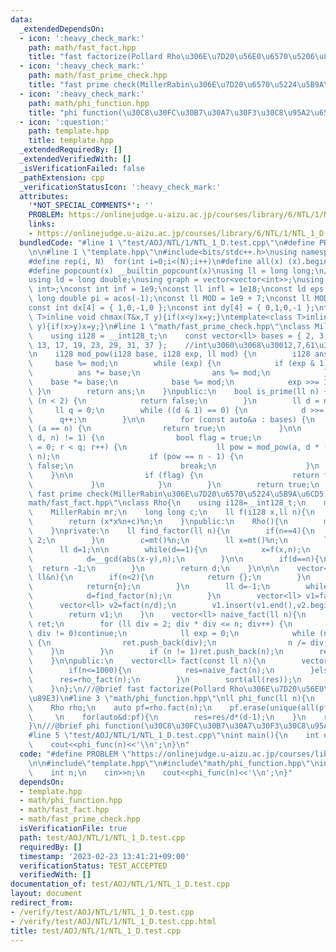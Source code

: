 ```yaml
---
data:
  _extendedDependsOn:
  - icon: ':heavy_check_mark:'
    path: math/fast_fact.hpp
    title: "fast factorize(Pollard Rho\u306E\u7D20\u56E0\u6570\u5206\u89E3)"
  - icon: ':heavy_check_mark:'
    path: math/fast_prime_check.hpp
    title: "fast prime check(MillerRabin\u306E\u7D20\u6570\u5224\u5B9A\u6CD5)"
  - icon: ':heavy_check_mark:'
    path: math/phi_function.hpp
    title: "phi function(\u30C8\u30FC\u30B7\u30A7\u30F3\u30C8\u95A2\u6570)"
  - icon: ':question:'
    path: template.hpp
    title: template.hpp
  _extendedRequiredBy: []
  _extendedVerifiedWith: []
  _isVerificationFailed: false
  _pathExtension: cpp
  _verificationStatusIcon: ':heavy_check_mark:'
  attributes:
    '*NOT_SPECIAL_COMMENTS*': ''
    PROBLEM: https://onlinejudge.u-aizu.ac.jp/courses/library/6/NTL/1/NTL_1_D
    links:
    - https://onlinejudge.u-aizu.ac.jp/courses/library/6/NTL/1/NTL_1_D
  bundledCode: "#line 1 \"test/AOJ/NTL/1/NTL_1_D.test.cpp\"\n#define PROBLEM \"https://onlinejudge.u-aizu.ac.jp/courses/library/6/NTL/1/NTL_1_D\"\
    \n\n#line 1 \"template.hpp\"\n#include<bits/stdc++.h>\nusing namespace std;\n\
    #define rep(i, N)  for(int i=0;i<(N);i++)\n#define all(x) (x).begin(),(x).end()\n\
    #define popcount(x) __builtin_popcount(x)\nusing ll = long long;\n//using i128=__int128_t;\n\
    using ld = long double;\nusing graph = vector<vector<int>>;\nusing P = pair<int,\
    \ int>;\nconst int inf = 1e9;\nconst ll infl = 1e18;\nconst ld eps = 1e-6;\nconst\
    \ long double pi = acos(-1);\nconst ll MOD = 1e9 + 7;\nconst ll MOD2 = 998244353;\n\
    const int dx[4] = { 1,0,-1,0 };\nconst int dy[4] = { 0,1,0,-1 };\ntemplate<class\
    \ T>inline void chmax(T&x,T y){if(x<y)x=y;}\ntemplate<class T>inline void chmin(T&x,T\
    \ y){if(x>y)x=y;}\n#line 1 \"math/fast_prime_check.hpp\"\nclass MillerRabin {\n\
    \    using i128 = __int128_t;\n    const vector<ll> bases = { 2, 3, 5, 7, 11,\
    \ 13, 17, 19, 23, 29, 31, 37 };    //int\u3060\u3068\u30012,7,61\u3067\u5341\u5206\
    \n    i128 mod_pow(i128 base, i128 exp, ll mod) {\n        i128 ans = 1;\n   \
    \     base %= mod;\n        while (exp) {\n            if (exp & 1) {\n      \
    \          ans *= base;\n                ans %= mod;\n            }\n        \
    \    base *= base;\n            base %= mod;\n            exp >>= 1;\n       \
    \ }\n        return ans;\n    }\npublic:\n    bool is_prime(ll n) {\n        if\
    \ (n < 2) {\n            return false;\n        }\n        ll d = n - 1;\n   \
    \     ll q = 0;\n        while ((d & 1) == 0) {\n            d >>= 1;\n      \
    \      q++;\n        }\n\n        for (const auto&a : bases) {\n            if\
    \ (a == n) {\n                return true;\n            }\n\n            if (mod_pow(a,\
    \ d, n) != 1) {\n                bool flag = true;\n                for (ll r\
    \ = 0; r < q; r++) {\n                    ll pow = mod_pow(a, d * (1ll << r),\
    \ n);\n                    if (pow == n - 1) {\n                        flag =\
    \ false;\n                        break;\n                    }\n            \
    \    }\n\n                if (flag) {\n                    return false;\n   \
    \             }\n            }\n        }\n        return true;\n    }\n};\n///@brief\
    \ fast prime check(MillerRabin\u306E\u7D20\u6570\u5224\u5B9A\u6CD5)\n#line 3 \"\
    math/fast_fact.hpp\"\nclass Rho{\n    using i128=__int128_t;\n    mt19937 mt;\n\
    \    MillerRabin mr;\n    long long c;\n    ll f(i128 x,ll n){\n        x%=n;\n\
    \        return (x*x%n+c)%n;\n    }\npublic:\n    Rho(){\n        mt.seed(clock());\n\
    \    }\nprivate:\n    ll find_factor(ll n){\n        if(n==4){\n            return\
    \ 2;\n        }\n        c=mt()%n;\n        ll x=mt()%n;\n        ll y=x;\n  \
    \      ll d=1;\n\n        while(d==1){\n            x=f(x,n);\n            y=f(f(y,n),n);\n\
    \            d=__gcd(abs(x-y),n);\n        }\n\n        if(d==n){\n          \
    \  return -1;\n        }\n        return d;\n    }\n\n\n    vector<ll> rho_fact(const\
    \ ll&n){\n        if(n<2){\n            return {};\n        }\n        if(mr.is_prime(n)){\n\
    \            return{n};\n        }\n        ll d=-1;\n        while(d==-1){\n\
    \            d=find_factor(n);\n        }\n        vector<ll> v1=fact(d);\n  \
    \      vector<ll> v2=fact(n/d);\n        v1.insert(v1.end(),v2.begin(),v2.end());\n\
    \        return v1;\n    }\n    vector<ll> naive_fact(ll n){\n        vector<ll>\
    \ ret;\n        for (ll div = 2; div * div <= n; div++) {\n            if (n %\
    \ div != 0)continue;\n            ll exp = 0;\n            while (n % div == 0)\
    \ {\n                ret.push_back(div);\n                n /= div;\n        \
    \    }\n        }\n        if (n != 1)ret.push_back(n);\n        return ret;\n\
    \    }\n\npublic:\n    vector<ll> fact(const ll n){\n        vector<ll> res;\n\
    \        if(n<=1000){\n            res=naive_fact(n);\n        }else{\n      \
    \      res=rho_fact(n);\n        }\n        sort(all(res));\n        return res;\n\
    \    }\n};\n///@brief fast factorize(Pollard Rho\u306E\u7D20\u56E0\u6570\u5206\
    \u89E3)\n#line 3 \"math/phi_function.hpp\"\nll phi_func(ll n){\n    ll res=n;\n\
    \    Rho rho;\n    auto pf=rho.fact(n);\n    pf.erase(unique(all(pf)),pf.end());\
    \     \n    for(auto&d:pf){\n        res=res/d*(d-1);\n    }\n    return res;\n\
    }\n///@brief phi function(\u30C8\u30FC\u30B7\u30A7\u30F3\u30C8\u95A2\u6570)\n\
    #line 5 \"test/AOJ/NTL/1/NTL_1_D.test.cpp\"\nint main(){\n    int n;\n    cin>>n;\n\
    \    cout<<phi_func(n)<<'\\n';\n}\n"
  code: "#define PROBLEM \"https://onlinejudge.u-aizu.ac.jp/courses/library/6/NTL/1/NTL_1_D\"\
    \n\n#include\"template.hpp\"\n#include\"math/phi_function.hpp\"\nint main(){\n\
    \    int n;\n    cin>>n;\n    cout<<phi_func(n)<<'\\n';\n}"
  dependsOn:
  - template.hpp
  - math/phi_function.hpp
  - math/fast_fact.hpp
  - math/fast_prime_check.hpp
  isVerificationFile: true
  path: test/AOJ/NTL/1/NTL_1_D.test.cpp
  requiredBy: []
  timestamp: '2023-02-23 13:41:21+09:00'
  verificationStatus: TEST_ACCEPTED
  verifiedWith: []
documentation_of: test/AOJ/NTL/1/NTL_1_D.test.cpp
layout: document
redirect_from:
- /verify/test/AOJ/NTL/1/NTL_1_D.test.cpp
- /verify/test/AOJ/NTL/1/NTL_1_D.test.cpp.html
title: test/AOJ/NTL/1/NTL_1_D.test.cpp
---
```

